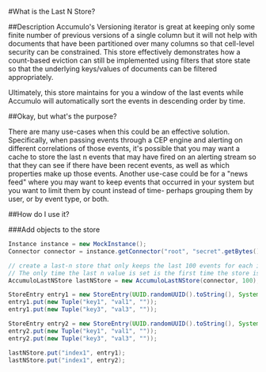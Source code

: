 #What is the Last N Store?


##Description
Accumulo's Versioning iterator is great at keeping only some finite number of previous versions of a single column but it will not help with documents that have been partitioned over many columns so that cell-level security can be constrained. This store effectively demonstrates how a count-based eviction can still be implemented using filters that store state so that the underlying keys/values of documents can be filtered appropriately. 

Ultimately, this store maintains for you a window of the last events while Accumulo will automatically sort the events in descending order by time.

##Okay, but what's the purpose?

There are many use-cases when this could be an effective solution. Specifically, when passing events through a CEP engine and alerting on different correlations of those events, it's possible that you may want a cache to store the last n events that may have fired on an alerting stream so that they can see if there have been recent events, as well as which properties make up those events. Another use-case could be for a "news feed" where you may want to keep events that occurred in your system but you want to limit them by count instead of time- perhaps grouping them by user, or by event type, or both. 

##How do I use it?

###Add objects to the store

```java
Instance instance = new MockInstance();
Connector connector = instance.getConnector("root", "secret".getBytes());

// create a last-n store that only keeps the last 100 events for each index.
// The only time the last n value is set is the first time the store is configured in Accumulo
AccumuloLastNStore lastNStore = new AccumuloLastNStore(connector, 100);

StoreEntry entry1 = new StoreEntry(UUID.randomUUID().toString(), System.currentTimeMillis());
entry1.put(new Tuple("key1", "val1", ""));
entry1.put(new Tuple("key3", "val3", ""));

StoreEntry entry2 = new StoreEntry(UUID.randomUUID().toString(), System.currentTimeMillis());
entry2.put(new Tuple("key1", "val1", ""));
entry2.put(new Tuple("key3", "val3", ""));

lastNStore.put("index1", entry1);
lastNStore.put("index1", entry2);
```





